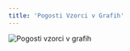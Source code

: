 ```yaml
---
title: 'Pogosti Vzorci v Grafih'
---
```


![Pogosti vzorci v grafih](https://www.traderhr.com/wp-content/uploads/2015/08/pat2.png)